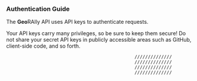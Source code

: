 <h3>Authentication Guide</h3>

The **Geo**RAlly API uses API keys to authenticate requests. 

Your API keys carry many privileges, so be sure to keep them secure! Do not share your secret API keys in publicly accessible areas such as GitHub, client-side code, and so forth.

``` 
                                                //////////////
                                                //////////////
                                                //////////////
                                                //////////////


                                                            